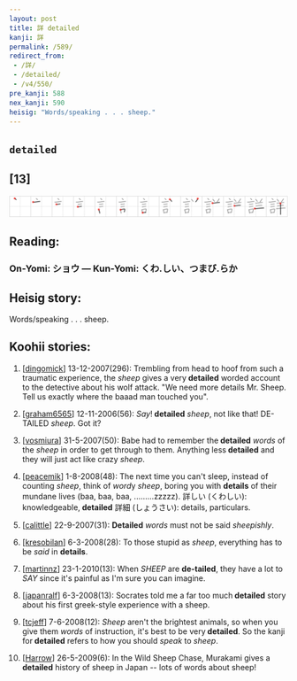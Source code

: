 ```yaml
---
layout: post
title: 詳 detailed
kanji: 詳
permalink: /589/
redirect_from:
 - /詳/
 - /detailed/
 - /v4/550/
pre_kanji: 588
nex_kanji: 590
heisig: "Words/speaking . . . sheep."
---
```


## `detailed`

## [13]

<div class="stroke"><img src="../images/E8A9B3.png" /></div>

## Reading:

### On-Yomi: ショウ &mdash; Kun-Yomi: くわ.しい、つまび.らか

## Heisig story:

Words/speaking . . . sheep.

## Koohii stories:

1) [<a href="http://kanji.koohii.com/profile/dingomick">dingomick</a>] 13-12-2007(296): Trembling from head to hoof from such a traumatic experience, the <em>sheep</em> gives a very<strong> detailed</strong> worded account to the detective about his wolf attack. &quot;We need more details Mr. Sheep. Tell us exactly where the baaad man touched you&quot;.

2) [<a href="http://kanji.koohii.com/profile/graham6565">graham6565</a>] 12-11-2006(56): <em>Say</em>!<strong> detailed</strong> <em>sheep</em>, not like that! DE-TAILED <em>sheep</em>. Got it?

3) [<a href="http://kanji.koohii.com/profile/vosmiura">vosmiura</a>] 31-5-2007(50): Babe had to remember the<strong> detailed</strong> <em>words</em> of the <em>sheep</em> in order to get through to them. Anything less<strong> detailed</strong> and they will just act like crazy <em>sheep</em>.

4) [<a href="http://kanji.koohii.com/profile/peacemik">peacemik</a>] 1-8-2008(48): The next time you can&#039;t sleep, instead of counting <em>sheep</em>, think of <em>word</em>y <em>sheep</em>, boring you with <strong>details</strong> of their mundane lives (baa, baa, baa, .........zzzzz). 詳しい (くわしい): knowledgeable,<strong> detailed</strong> 詳細 (しょうさい): details, particulars.

5) [<a href="http://kanji.koohii.com/profile/calittle">calittle</a>] 22-9-2007(31): <strong>Detailed</strong> <em>words</em> must not be said <em>sheepishly</em>.

6) [<a href="http://kanji.koohii.com/profile/kresobilan">kresobilan</a>] 6-3-2008(28): To those stupid as <em>sheep</em>, everything has to be <em>said</em> in <strong>details</strong>.

7) [<a href="http://kanji.koohii.com/profile/martinnz">martinnz</a>] 23-1-2010(13): When <em>SHEEP</em> are <strong>de-tailed</strong>, they have a lot to <em>SAY</em> since it&#039;s painful as I&#039;m sure you can imagine.

8) [<a href="http://kanji.koohii.com/profile/japanralf">japanralf</a>] 6-3-2008(13): Socrates told me a far too much<strong> detailed</strong> story about his first greek-style experience with a sheep.

9) [<a href="http://kanji.koohii.com/profile/tcjeff">tcjeff</a>] 7-6-2008(12): <em>Sheep</em> aren&#039;t the brightest animals, so when you give them <em>words</em> of instruction, it&#039;s best to be very<strong> detailed</strong>. So the kanji for<strong> detailed</strong> refers to how you should <em>speak</em> to <em>sheep</em>.

10) [<a href="http://kanji.koohii.com/profile/Harrow">Harrow</a>] 26-5-2009(6): In the Wild Sheep Chase, Murakami gives a<strong> detailed</strong> history of sheep in Japan -- lots of words about sheep!
